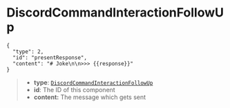 # DiscordCommandInteractionFollowUp
```
{
  "type": 2,
  "id": "presentResponse",
  "content": "# Joke\n\n>>> {{response}}"
}
```

> - **type**: [`DiscordCommandInteractionFollowUp`](<https://discord.com/channels/1100933695986208849/1169068400304193568>)
> - **id**: The ID of this component
> - **content:** The message which gets sent
